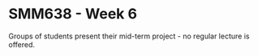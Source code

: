 SMM638 - Week 6
===============

Groups of students present their mid-term project - no regular lecture is offered.
